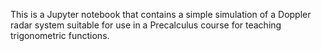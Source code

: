 This is a Jupyter notebook that contains a simple simulation of a Doppler radar system suitable for use in a Precalculus course for teaching trigonometric functions.
